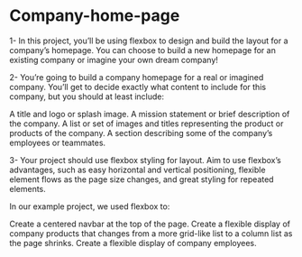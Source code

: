 # Company-home-page

1- In this project, you’ll be using flexbox to design and build the layout for a company’s homepage. You can choose to build a new homepage for an existing company or imagine your own dream company!​


2- You’re going to build a company homepage for a real or imagined company. You’ll get to decide exactly what content to include for this company, but you should at least include:

A title and logo or splash image.
A mission statement or brief description of the company.
A list or set of images and titles representing the product or products of the company.
A section describing some of the company’s employees or teammates.


3- Your project should use flexbox styling for layout. Aim to use flexbox’s advantages, such as easy horizontal and vertical positioning, flexible element flows as the page size changes, and great styling for repeated elements.

In our example project, we used flexbox to:

Create a centered navbar at the top of the page.
Create a flexible display of company products that changes from a more grid-like list to a column list as the page shrinks.
Create a flexible display of company employees.

